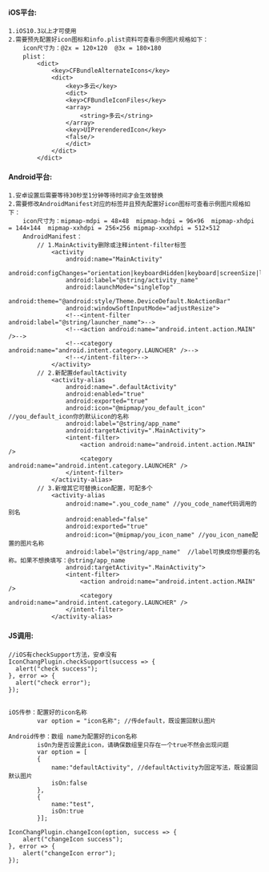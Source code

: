
#### iOS平台:

    1.iOS10.3以上才可使用
    2.需要预先配置好icon图标和info.plist资料可查看示例图片规格如下：
        icon尺寸为：@2x = 120×120  @3x = 180×180
        plist：
            <dict>
                <key>CFBundleAlternateIcons</key>
                <dict>
                    <key>多云</key>
                    <dict>
                    <key>CFBundleIconFiles</key>
                    <array>
                        <string>多云</string>
                    </array>
                    <key>UIPrerenderedIcon</key>
                    <false/>
                    </dict>
                </dict>
            </dict>
             
#### Android平台:

    1.安卓设置后需要等待30秒至1分钟等待时间才会生效替换
    2.需要修改AndroidManifest对应的标签并且预先配置好icon图标可查看示例图片规格如下：
        icon尺寸为：mipmap-mdpi = 48×48  mipmap-hdpi = 96×96  mipmap-xhdpi = 144×144  mipmap-xxhdpi = 256×256 mipmap-xxxhdpi = 512×512
        AndroidManifest：
            // 1.MainActivity删除或注释intent-filter标签
                <activity
                    android:name="MainActivity"
                    android:configChanges="orientation|keyboardHidden|keyboard|screenSize|locale"
                    android:label="@string/activity_name"
                    android:launchMode="singleTop"
                    android:theme="@android:style/Theme.DeviceDefault.NoActionBar"
                    android:windowSoftInputMode="adjustResize">
                    <!--<intent-filter android:label="@string/launcher_name">-->
                    <!--<action android:name="android.intent.action.MAIN" />-->
                    <!--<category android:name="android.intent.category.LAUNCHER" />-->
                    <!--</intent-filter>-->
                </activity>
            // 2.新配置defaultActivity
                <activity-alias
                    android:name=".defaultActivity"
                    android:enabled="true"
                    android:exported="true"
                    android:icon="@mipmap/you_default_icon" //you_default_icon你的默认icon的名称
                    android:label="@string/app_name"
                    android:targetActivity=".MainActivity">
                    <intent-filter>
                        <action android:name="android.intent.action.MAIN" />
                        <category android:name="android.intent.category.LAUNCHER" />
                    </intent-filter>
                </activity-alias>
            // 3.新增其它可替换icon配置，可配多个
                <activity-alias
                    android:name=".you_code_name" //you_code_name代码调用的别名
                    android:enabled="false"
                    android:exported="true"
                    android:icon="@mipmap/you_icon_name" //you_icon_name配置的图片名称
                    android:label="@string/app_name"  //label可换成你想要的名称。如果不想换填写：@string/app_name
                    android:targetActivity=".MainActivity">
                    <intent-filter>
                        <action android:name="android.intent.action.MAIN" />
                        <category android:name="android.intent.category.LAUNCHER" />
                    </intent-filter>
                </activity-alias>

#### JS调用:

    //iOS有checkSupport方法，安卓没有
    IconChangPlugin.checkSupport(success => {
      alert("check success");
    }, error => {
      alert("check error");
    });


    iOS传参：配置好的icon名称
            var option = "icon名称"; //传default，既设置回默认图片

    Android传参：数组 name为配置好的icon名称 
            isOn为是否设置此icon，请确保数组里只存在一个true不然会出现问题
            var option = [
            {
                name:"defaultActivity", //defaultActivity为固定写法，既设置回默认图片
                isOn:false
            },
            {
                name:"test",
                isOn:true
            }];
                        
    IconChangPlugin.changeIcon(option, success => {
        alert("changeIcon success");
    }, error => {
        alert("changeIcon error");
    });
